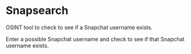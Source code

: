 # Snapsearch
OSINT tool to check to see if a Snapchat username exists.

Enter a possible Snapchat username and check to see if that Snapchat username exists.
